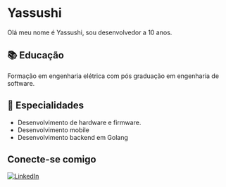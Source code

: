 # Yassushi

Olá meu nome é Yassushi, sou desenvolvedor a 10 anos.

## 📚 Educação

Formação em engenharia elétrica com pós graduação em engenharia de software.

## 🔧 Especialidades

- Desenvolvimento de hardware e firmware.
- Desenvolvimento mobile
- Desenvolvimento backend em Golang

## Conecte-se comigo

[![LinkedIn](https://img.shields.io/badge/LinkedIn-FFF?style=for-the-badge&logo=linkedin&logoColor=0E76A8)](www.linkedin.com/in/yassushi-okada-977400100/)
